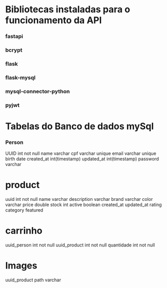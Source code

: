 # Bibliotecas instaladas para o funcionamento da API

### fastapi
### bcrypt
### flask
### flask-mysql
### mysql-connector-python
### pyjwt
### 
### 
### 




# Tabelas do Banco de dados mySql

### Person 
UUID int not null
name varchar
cpf varchar unique
email varchar unique
birth date
created_at int(timestamp)
updated_at int(timestamp)
password varchar

# product
uuid int not null
name varchar
description varchar
brand varchar
color varchar
price double 
stock int
active boolean
created_at
updated_at
rating
category
featured

# carrinho
uuid_person int not null
uuid_product int not null
quantidade int not null

# Images
uuid_product
path varchar




